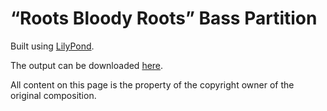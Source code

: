 # “Roots Bloody Roots” Bass Partition

Built using [LilyPond](https://lilypond.org/).

The output can be downloaded [here](https://jeandeaual.github.io/lilypond-bass-sepultura-roots-bloody-roots).

All content on this page is the property of the copyright owner of the original composition.
